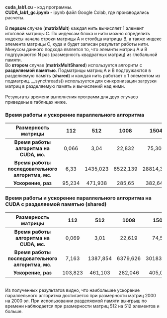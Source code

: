 **cuda_lab1.cu** - код программы.<br/>
**CUDA_lab1_gc.ipynb** - ipynb файл Google Colab, где производились расчеты.<br/>
<br/>
В **первом** случае (**matrixMult**) каждая нить вычисляет 1 элемент итоговой матрицы C. По индексам блока и нити можно определить индексы начала строки матрицы A и столбца матрицы B, а также индекс элемента матрицы C, куда и будет записан результат работы нити. Минусом данного подхода является то, что элемнты матриц A и B подгружаются N раз (размерность квадратных матриц) из глобальной памяти.<br/>
Во **втором** случае (**matrixMultShared**) используется алгоритм с **разделяемой памятью**. Подматрицы матриц A и B подгружаются в разделяемую память (__shared__) и каждая нить работает с 1 элементом из подматриц. __syncthreads() используется для синхронизации загрузки матриц в разделяемую память и вычислений над ними. <br/>
<br/>
Результаты времени выполнения программ для двух случаев приведены в таблицах ниже.

### Время работы и ускорение параллельного алгоритма
| Размерность матрицы | 112 |  512 | 1008 | 1504 | 2000 |
|:----:|:----:|:----:|:----:|:----:|:----:|
|**Время работы <br /> алгоритма на CUDA, мс.**| 0,066 | 3,04 | 22,832 | 75,304 | 177,183 |
|**Время работы <br /> последовательного алгоритма, мс.**| 6,33 | 1435,023 | 6522,139 | 28814,307 | 89697,769 |
|**Ускорение, раз**| 95,234 | 471,938 | 285,65 | 382,641 | 506,243 |


### Время работы и ускорение параллельного алгоритма на CUDA с разделяемой памятью (shared)
| Размерность матрицы | 112 |  512 | 1008 | 1504 | 2000 |
|:----:|:----:|:----:|:----:|:----:|:----:|
|**Время работы <br /> алгоритма на CUDA, мс.**| 0,069 | 3,01 | 22,619 | 74,52 | 170,708 |
|**Время работы <br /> последовательного алгоритма, мс.**| 7,163 | 1387,854 | 6379,626 | 30183,119 | 100188,594 |
|**Ускорение, раз**| 103,823 | 461,103 | 282,046 | 405,034 | 586,899 |
<br/>
Из полученных результатов видно, что наибольшее ускорение параллельного алгоритма достигается при размерности матриц 2000 на 2000 эл. При использовании разделяемой памяти выигрыш по времени наблюдается при размерности матриц 512 на 512 элементов и больше. 
